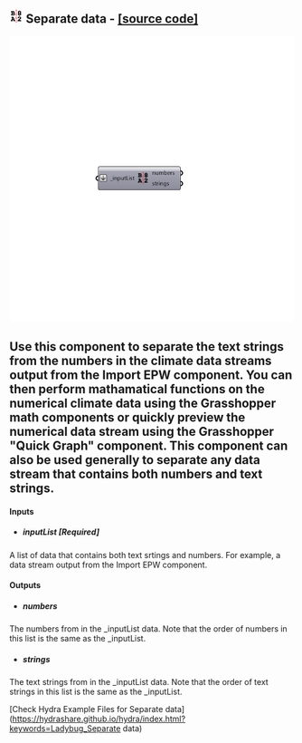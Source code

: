 ## ![](../../images/icons/Separate_data.png) Separate data - [[source code]](https://github.com/ladybug-tools/ladybug-legacy/tree/master/src/Ladybug_Separate%20data.py)

![](../../images/components/Separate_data.png)

Use this component to separate the text strings from the numbers in the climate data streams output from the Import EPW component.
 You can then perform mathamatical functions on the numerical climate data using the Grasshopper math components or quickly preview the numerical data stream using the Grasshopper "Quick Graph" component.
 This component can also be used generally to separate any data stream that contains both numbers and text strings.
 -
 

#### Inputs
* ##### inputList [Required]
A list of data that contains both text srtings and numbers.  For example, a data stream output from the Import EPW component.

#### Outputs
* ##### numbers
The numbers from in the _inputList data.  Note that the order of numbers in this list is the same as the _inputList.
* ##### strings
The text strings from in the _inputList data.  Note that the order of text strings in this list is the same as the _inputList.


[Check Hydra Example Files for Separate data](https://hydrashare.github.io/hydra/index.html?keywords=Ladybug_Separate data)